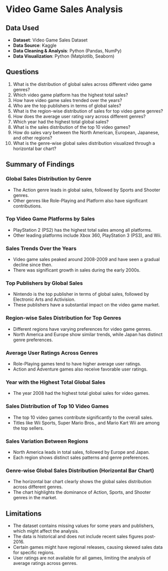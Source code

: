 # Video Game Sales Analysis

## Data Used

- **Dataset**: Video Game Sales Dataset
- **Data Source**: Kaggle
- **Data Cleaning & Analysis**: Python (Pandas, NumPy)
- **Data Visualization**: Python (Matplotlib, Seaborn)

## Questions

1. What is the distribution of global sales across different video game genres?
2. Which video game platform has the highest total sales?
3. How have video game sales trended over the years?
4. Who are the top publishers in terms of global sales?
5. What is the region-wise distribution of sales for top video game genres?
6. How does the average user rating vary across different genres?
7. Which year had the highest total global sales?
8. What is the sales distribution of the top 10 video games?
9. How do sales vary between the North American, European, Japanese, and other regions?
10. What is the genre-wise global sales distribution visualized through a horizontal bar chart?

## Summary of Findings

### Global Sales Distribution by Genre

- The Action genre leads in global sales, followed by Sports and Shooter genres.
- Other genres like Role-Playing and Platform also have significant contributions.

### Top Video Game Platforms by Sales

- PlayStation 2 (PS2) has the highest total sales among all platforms.
- Other leading platforms include Xbox 360, PlayStation 3 (PS3), and Wii.

### Sales Trends Over the Years

- Video game sales peaked around 2008-2009 and have seen a gradual decline since then.
- There was significant growth in sales during the early 2000s.

### Top Publishers by Global Sales

- Nintendo is the top publisher in terms of global sales, followed by Electronic Arts and Activision.
- These publishers have a substantial impact on the video game market.

### Region-wise Sales Distribution for Top Genres

- Different regions have varying preferences for video game genres.
- North America and Europe show similar trends, while Japan has distinct genre preferences.

### Average User Ratings Across Genres

- Role-Playing games tend to have higher average user ratings.
- Action and Adventure games also receive favorable user ratings.

### Year with the Highest Total Global Sales

- The year 2008 had the highest total global sales for video games.

### Sales Distribution of Top 10 Video Games

- The top 10 video games contribute significantly to the overall sales.
- Titles like Wii Sports, Super Mario Bros., and Mario Kart Wii are among the top sellers.

### Sales Variation Between Regions

- North America leads in total sales, followed by Europe and Japan.
- Each region shows distinct sales patterns and genre preferences.

### Genre-wise Global Sales Distribution (Horizontal Bar Chart)

- The horizontal bar chart clearly shows the global sales distribution across different genres.
- The chart highlights the dominance of Action, Sports, and Shooter genres in the market.

## Limitations

- The dataset contains missing values for some years and publishers, which might affect the analysis.
- The data is historical and does not include recent sales figures post-2016.
- Certain games might have regional releases, causing skewed sales data for specific regions.
- User ratings are not available for all games, limiting the analysis of average ratings across genres.
